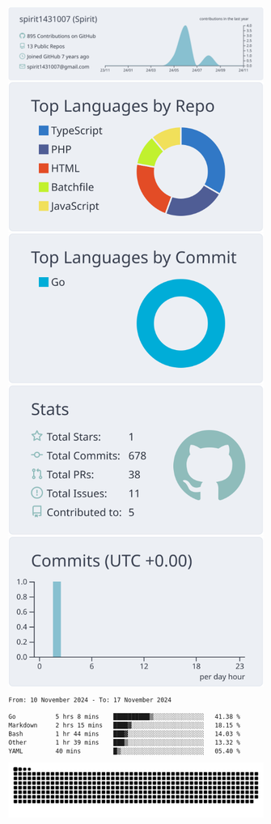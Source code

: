 [![](https://raw.githubusercontent.com/spirit1431007/spirit1431007/master/profile-summary-card-output/nord_bright/0-profile-details.svg)](https://git.io/spiritx)
[![](https://raw.githubusercontent.com/spirit1431007/spirit1431007/master/profile-summary-card-output/nord_bright/1-repos-per-language.svg)](https://git.io/spiritx) [![](https://raw.githubusercontent.com/spirit1431007/spirit1431007/master/profile-summary-card-output/nord_bright/2-most-commit-language.svg)](https://git.io/spiritx)
[![](https://raw.githubusercontent.com/spirit1431007/spirit1431007/master/profile-summary-card-output/nord_bright/3-stats.svg)](https://git.io/spiritx) [![](https://raw.githubusercontent.com/spirit1431007/spirit1431007/master/profile-summary-card-output/nord_bright/4-productive-time.svg)](https://git.io/spiritx)

<!--START_SECTION:waka-->

```txt
From: 10 November 2024 - To: 17 November 2024

Go           5 hrs 8 mins    ██████████▒░░░░░░░░░░░░░░   41.38 %
Markdown     2 hrs 15 mins   ████▓░░░░░░░░░░░░░░░░░░░░   18.15 %
Bash         1 hr 44 mins    ███▓░░░░░░░░░░░░░░░░░░░░░   14.03 %
Other        1 hr 39 mins    ███▒░░░░░░░░░░░░░░░░░░░░░   13.32 %
YAML         40 mins         █▒░░░░░░░░░░░░░░░░░░░░░░░   05.40 %
```

<!--END_SECTION:waka-->

![contribution](https://github.com/spirit1431007/spirit1431007/blob/output/github-contribution-grid-snake.svg)
